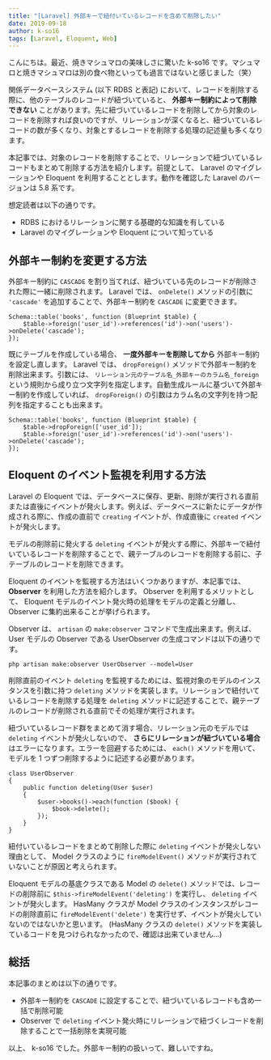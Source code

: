 ```yaml
---
title: "[Laravel] 外部キーで紐付いているレコードを含めて削除したい"
date: 2019-09-18
author: k-so16
tags: [Laravel, Eloquent, Web]
---
```


こんにちは。最近、焼きマシュマロの美味しさに驚いた k-so16 です。マシュマロと焼きマシュマロは別の食べ物といっても過言ではないと感じました（笑）

関係データベースシステム (以下 RDBS と表記) において、レコードを削除する際に、他のテーブルのレコードが紐づいていると、 **外部キー制約によって削除できない** ことがあります。先に紐づいているレコードを削除してから対象のレコードを削除すれば良いのですが、リレーションが深くなると、紐づいているレコードの数が多くなり、対象とするレコードを削除する処理の記述量も多くなります。

本記事では、対象のレコードを削除することで、リレーションで紐づいているレコードもまとめて削除する方法を紹介します。前提として、 Laravel のマイグレーションや Eloquent を利用することとします。動作を確認した Laravel のバージョンは 5.8 系です。

想定読者は以下の通りです。

- RDBS におけるリレーションに関する基礎的な知識を有している
- Laravel のマイグレーションや Eloquent について知っている

## 外部キー制約を変更する方法
外部キー制約に `CASCADE` を割り当てれば、紐づいている先のレコードが削除された際に一緒に削除されます。 Laravel では、 `onDelete()` メソッドの引数に `'cascade'` を追加することで、外部キー制約を `CASCADE` に変更できます。

```php:title=テーブルを新規追加する際に&nbsp;cascade&nbsp;制約を追加する方法
Schema::table('books', function (Blueprint $table) {
    $table->foreign('user_id')->references('id')->on('users')->onDelete('cascade');
});
```

既にテーブルを作成している場合、 **一度外部キーを削除してから** 外部キー制約を設定し直します。 Laravel では、 `dropForeign()` メソッドで外部キー制約を削除出来ます。引数には、 `リレーション元のテーブル名_外部キーのカラム名_foreign` という規則から成り立つ文字列を指定します。自動生成ルールに基づいて外部キー制約を作成していれば、 `dropForeign()` の引数はカラム名の文字列を持つ配列を指定することも出来ます。

```php:title=外部キー制約を削除したあとで&nbsp;cascade&nbsp;制約を追加する方法
Schema::table('books', function (Blueprint $table) {
    $table->dropForeign(['user_id']);
    $table->foreign('user_id')->references('id')->on('users')->onDelete('cascade');
});
```

## Eloquent のイベント監視を利用する方法
Laravel の Eloquent では、データベースに保存、更新、削除が実行される直前または直後にイベントが発火します。例えば、データベースに新たにデータが作成される際に、作成の直前で `creating` イベントが、作成直後に `created` イベントが発火します。

モデルの削除前に発火する `deleting` イベントが発火する際に、外部キーで紐付いているレコードを削除することで、親テーブルのレコードを削除する前に、子テーブルのレコードを削除できます。

Eloquent のイベントを監視する方法はいくつかありますが、本記事では、 **Observer** を利用した方法を紹介します。 Observer を利用するメリットとして、 Eloquent モデルのイベント発火時の処理をモデルの定義と分離し、 Observer に集約出来ることが挙げられます。

Observer は、 `artisan` の `make:observer` コマンドで生成出来ます。例えば、 User モデルの Observer である UserObserver の生成コマンドは以下の通りです。

```bash:title=Observer&nbsp;の作成
php artisan make:observer UserObserver --model=User
```

削除直前のイベント `deleting` を監視するためには、監視対象のモデルのインスタンスを引数に持つ `deleting` メソッドを実装します。リレーションで紐付いているレコードを削除する処理を `deleting` メソッドに記述することで、親テーブルのレコードが削除される直前でその処理が実行されます。

紐づいているレコード群をまとめて消す場合、リレーション元のモデルでは `deleting` イベントが発火しないので、 **さらにリレーションが紐づいている場合** はエラーになります。エラーを回避するためには、 `each()` メソッドを用いて、モデルを 1 つずつ削除するように記述する必要があります。

```php:title=Observer::deleting()&nbsp;でモデルを&nbsp;1&nbsp;つずつ削除する
class UserObserver
{
    public function deleting(User $user)
    {
        $user->books()->each(function ($book) {
            $book->delete();
        });
    }
}
```

紐付いているレコードをまとめて削除した際に `deleting` イベントが発火しない理由として、 Model クラスのように `fireModelEvent()` メソッドが実行されていないことが原因と考えられます。 

Eloquent モデルの基底クラスである Model の `delete()` メソッドでは、レコードの削除前に `$this->fireModelEvent('deleting')` を実行し、 `deleting` イベントが発火します。 HasMany クラスが Model クラスのインスタンスがレコードの削除直前に `fireModelEvent('delete')` を実行せず、イベントが発火していないのではないかと思います。 (HasMany クラスの `delete()` メソッドを実装しているコードを見つけられなかったので、確認は出来ていません...)

## 総括
本記事のまとめは以下の通りです。

- 外部キー制約を `CASCADE` に設定することで、紐づいているレコードも含め一括で削除可能
- Observer で `deleting` イベント発火時にリレーションで紐づくレコードを削除することで一括削除を実現可能

以上、 k-so16 でした。外部キー制約の扱いって、難しいですね。